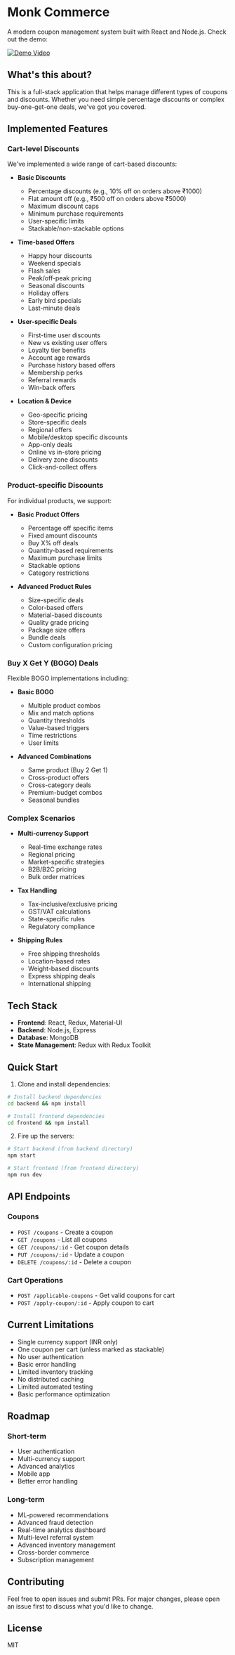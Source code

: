# Monk Commerce

A modern coupon management system built with React and Node.js. Check out the demo:

[![Demo Video](https://img.youtube.com/vi/J9yQY0IvKgI/0.jpg)](https://www.youtube.com/watch?v=J9yQY0IvKgI "Watch Demo Video")

## What's this about?

This is a full-stack application that helps manage different types of coupons and discounts. Whether you need simple percentage discounts or complex buy-one-get-one deals, we've got you covered.

## Implemented Features

### Cart-level Discounts
We've implemented a wide range of cart-based discounts:

- **Basic Discounts**
  - Percentage discounts (e.g., 10% off on orders above ₹1000)
  - Flat amount off (e.g., ₹500 off on orders above ₹5000)
  - Maximum discount caps
  - Minimum purchase requirements
  - User-specific limits
  - Stackable/non-stackable options

- **Time-based Offers**
  - Happy hour discounts
  - Weekend specials
  - Flash sales
  - Peak/off-peak pricing
  - Seasonal discounts
  - Holiday offers
  - Early bird specials
  - Last-minute deals

- **User-specific Deals**
  - First-time user discounts
  - New vs existing user offers
  - Loyalty tier benefits
  - Account age rewards
  - Purchase history based offers
  - Membership perks
  - Referral rewards
  - Win-back offers

- **Location & Device**
  - Geo-specific pricing
  - Store-specific deals
  - Regional offers
  - Mobile/desktop specific discounts
  - App-only deals
  - Online vs in-store pricing
  - Delivery zone discounts
  - Click-and-collect offers

### Product-specific Discounts
For individual products, we support:

- **Basic Product Offers**
  - Percentage off specific items
  - Fixed amount discounts
  - Buy X% off deals
  - Quantity-based requirements
  - Maximum purchase limits
  - Stackable options
  - Category restrictions

- **Advanced Product Rules**
  - Size-specific deals
  - Color-based offers
  - Material-based discounts
  - Quality grade pricing
  - Package size offers
  - Bundle deals
  - Custom configuration pricing

### Buy X Get Y (BOGO) Deals
Flexible BOGO implementations including:

- **Basic BOGO**
  - Multiple product combos
  - Mix and match options
  - Quantity thresholds
  - Value-based triggers
  - Time restrictions
  - User limits

- **Advanced Combinations**
  - Same product (Buy 2 Get 1)
  - Cross-product offers
  - Cross-category deals
  - Premium-budget combos
  - Seasonal bundles

### Complex Scenarios

- **Multi-currency Support**
  - Real-time exchange rates
  - Regional pricing
  - Market-specific strategies
  - B2B/B2C pricing
  - Bulk order matrices

- **Tax Handling**
  - Tax-inclusive/exclusive pricing
  - GST/VAT calculations
  - State-specific rules
  - Regulatory compliance

- **Shipping Rules**
  - Free shipping thresholds
  - Location-based rates
  - Weight-based discounts
  - Express shipping deals
  - International shipping

## Tech Stack

- **Frontend**: React, Redux, Material-UI
- **Backend**: Node.js, Express
- **Database**: MongoDB
- **State Management**: Redux with Redux Toolkit

## Quick Start

1. Clone and install dependencies:
```bash
# Install backend dependencies
cd backend && npm install

# Install frontend dependencies
cd frontend && npm install
```

2. Fire up the servers:
```bash
# Start backend (from backend directory)
npm start

# Start frontend (from frontend directory)
npm run dev
```

## API Endpoints

### Coupons
- `POST /coupons` - Create a coupon
- `GET /coupons` - List all coupons
- `GET /coupons/:id` - Get coupon details
- `PUT /coupons/:id` - Update a coupon
- `DELETE /coupons/:id` - Delete a coupon

### Cart Operations
- `POST /applicable-coupons` - Get valid coupons for cart
- `POST /apply-coupon/:id` - Apply coupon to cart

## Current Limitations

- Single currency support (INR only)
- One coupon per cart (unless marked as stackable)
- No user authentication
- Basic error handling
- Limited inventory tracking
- No distributed caching
- Limited automated testing
- Basic performance optimization

## Roadmap

### Short-term
- User authentication
- Multi-currency support
- Advanced analytics
- Mobile app
- Better error handling

### Long-term
- ML-powered recommendations
- Advanced fraud detection
- Real-time analytics dashboard
- Multi-level referral system
- Advanced inventory management
- Cross-border commerce
- Subscription management

## Contributing

Feel free to open issues and submit PRs. For major changes, please open an issue first to discuss what you'd like to change.

## License

MIT
